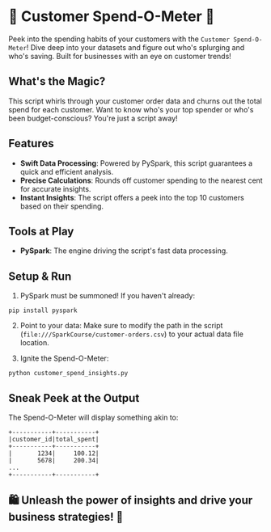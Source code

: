 # 💸 Customer Spend-O-Meter 💸

Peek into the spending habits of your customers with the `Customer Spend-O-Meter`! Dive deep into your datasets and figure out who's splurging and who's saving. Built for businesses with an eye on customer trends!

## What's the Magic?

This script whirls through your customer order data and churns out the total spend for each customer. Want to know who's your top spender or who's been budget-conscious? You're just a script away!

## Features

- **Swift Data Processing**: Powered by PySpark, this script guarantees a quick and efficient analysis.
- **Precise Calculations**: Rounds off customer spending to the nearest cent for accurate insights.
- **Instant Insights**: The script offers a peek into the top 10 customers based on their spending.

## Tools at Play

- **PySpark**: The engine driving the script's fast data processing.

## Setup & Run

1. PySpark must be summoned! If you haven't already:
```
pip install pyspark
```

2. Point to your data:
Make sure to modify the path in the script (`file:///SparkCourse/customer-orders.csv`) to your actual data file location.

3. Ignite the Spend-O-Meter:
```
python customer_spend_insights.py
```

## Sneak Peek at the Output

The Spend-O-Meter will display something akin to:

```
+-----------+-----------+
|customer_id|total_spent|
+-----------+-----------+
|       1234|     100.12|
|       5678|     200.34|
...
+-----------+-----------+
```

## 🛍️ Unleash the power of insights and drive your business strategies! 🚀
